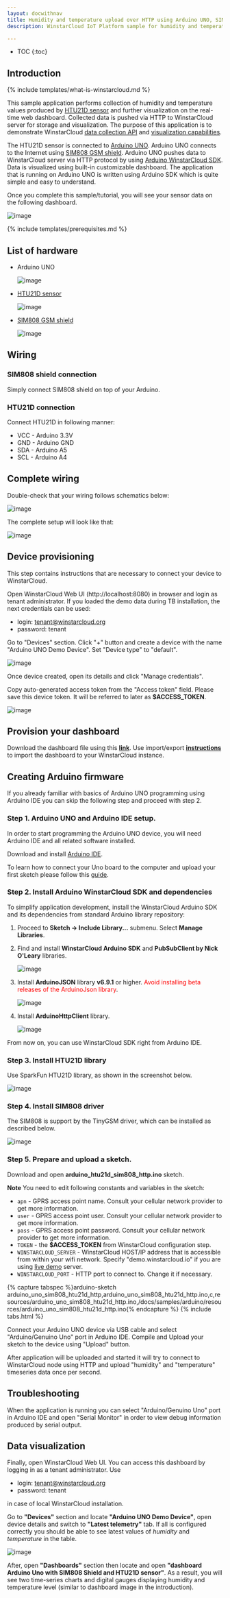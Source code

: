 ```yaml
---
layout: docwithnav
title: Humidity and temperature upload over HTTP using Arduino UNO, SIM808 Shield and HTU21D sensor
description: WinstarCloud IoT Platform sample for humidity and temperature data upload over HTTP using Arduino UNO, SIM808 GSM shield and HTU21D sensor.

---
```


* TOC
{:toc}

## Introduction

{% include templates/what-is-winstarcloud.md %}

This sample application performs collection of humidity and temperature values produced by [HTU21D sensor](https://www.sparkfun.com/products/13763) and further visualization on the real-time web dashboard.
Collected data is pushed via HTTP to WinstarCloud server for storage and visualization.
The purpose of this application is to demonstrate WinstarCloud [data collection API](/docs/user-guide/telemetry/) and [visualization capabilities](/docs/user-guide/visualization/).

The HTU21D sensor is connected to [Arduino UNO](https://en.wikipedia.org/wiki/Arduino).
Arduino UNO connects to the Internet using [SIM808 GSM shield](https://www.elecrow.com/wiki/index.php?title=SIM808_GPRS/GSM%2BGPS_Shield_v1.1).
Arduino UNO pushes data to WinstarCloud server via HTTP protocol by using [Arduino WinstarCloud SDK](https://github.com/winstarcloud/WinstarCloud-Arduino-MQTT-SDK).
Data is visualized using built-in customizable dashboard.
The application that is running on Arduino UNO is written using Arduino SDK which is quite simple and easy to understand.

Once you complete this sample/tutorial, you will see your sensor data on the following dashboard.

![image](/images/samples/arduino/sim808-htu21d/dashboard.png)

{% include templates/prerequisites.md %}

## List of hardware

 - Arduino UNO

   ![image](/images/samples/arduino/sim808-htu21d/arduino-uno-pinout.png)

 - [HTU21D sensor](https://www.sparkfun.com/products/13763)

   ![image](/images/samples/arduino/sim808-htu21d/htu21d.jpg)

 - [SIM808 GSM shield](https://www.elecrow.com/wiki/index.php?title=SIM808_GPRS/GSM%2BGPS_Shield_v1.1)

   ![image](/images/samples/arduino/sim808-htu21d/sim808_shield.jpg)

## Wiring

### SIM808 shield connection

Simply connect SIM808 shield on top of your Arduino.

### HTU21D connection

Connect HTU21D in following manner:

* VCC - Arduino 3.3V
* GND - Arduino GND
* SDA - Arduino A5
* SCL - Arduino A4

## Complete wiring

Double-check that your wiring follows schematics below:

   ![image](/images/samples/arduino/sim808-htu21d/arduino-uno-sim808-htu21d.png)

The complete setup will look like that:

   ![image](/images/samples/arduino/sim808-htu21d/arduino-uno-sim808-htu21d-photo.png)

## Device provisioning

This step contains instructions that are necessary to connect your device to WinstarCloud.

Open WinstarCloud Web UI (http://localhost:8080) in browser and login as tenant administrator.
If you loaded the demo data during TB installation, the next credentials can be used:

 - login: tenant@winstarcloud.org
 - password: tenant

Go to "Devices" section. Click "+" button and create a device with the name "Arduino UNO Demo Device". Set "Device type" to "default".

![image](/images/samples/arduino/sim808-htu21d/device.png)

Once device created, open its details and click "Manage credentials".

Copy auto-generated access token from the "Access token" field. Please save this device token. It will be referred to later as **$ACCESS_TOKEN**.

![image](/images/samples/arduino/sim808-htu21d/credentials.png)

## Provision your dashboard

Download the dashboard file using this [**link**](/docs/samples/arduino/resources/arduino_uno_with_sim808_shield_and_htu21d_sensor_dashboard.json).
Use import/export [**instructions**](/docs/user-guide/ui/dashboards/#dashboard-importexport) to import the dashboard to your WinstarCloud instance.

## Creating Arduino firmware

If you already familiar with basics of Arduino UNO programming using Arduino IDE you can skip the following step and proceed with step 2.

### Step 1. Arduino UNO and Arduino IDE setup.
In order to start programming the Arduino UNO device, you will need Arduino IDE and all related software installed.

Download and install [Arduino IDE](https://www.arduino.cc/en/Main/Software).

To learn how to connect your Uno board to the computer and upload your first sketch please follow this [guide](https://www.arduino.cc/en/Guide/ArduinoUno).

### Step 2. Install Arduino WinstarCloud SDK and dependencies

To simplify application development, install the WinstarCloud Arduino SDK and its dependencies from standard Arduino library repository:

1. Proceed to **Sketch -> Include Library...** submenu. Select **Manage Libraries**.

1. Find and install **WinstarCloud Arduino SDK** and **PubSubClient by Nick O'Leary** libraries.

   ![image](/images/samples/arduino/sim808-htu21d/install-tb-arduino.png)

1. Install **ArduinoJSON** library **v6.9.1** or higher. <span style="color:red">Avoid installing beta releases of the ArduinoJson library</span>.

   ![image](/images/samples/arduino/sim808-htu21d/do-not-use-beta-version-arduinojson.png)

1. Install **ArduinoHttpClient** library.

   ![image](/images/samples/arduino/sim808-htu21d/install-http-arduino.png)

From now on, you can use WinstarCloud SDK right from Arduino IDE.

### Step 3. Install HTU21D library

Use SparkFun HTU21D library, as shown in the screenshot below.

![image](/images/samples/arduino/sim808-htu21d/install-htu21d.png)

### Step 4. Install SIM808 driver

The SIM808 is support by the TinyGSM driver, which can be installed as described below.

![image](/images/samples/arduino/sim808-htu21d/install-tinygsm.png)

### Step 5. Prepare and upload a sketch.

Download and open **arduino_htu21d_sim808_http.ino** sketch.

**Note** You need to edit following constants and variables in the sketch:

- `apn` - GPRS access point name. Consult your cellular network provider to get more information.
- `user` - GPRS access point user. Consult your cellular network provider to get more information.
- `pass` - GPRS access point password. Consult your cellular network provider to get more information.
- `TOKEN` - the **$ACCESS_TOKEN** from WinstarCloud configuration step.
- `WINSTARCLOUD_SERVER` - WinstarCloud HOST/IP address that is accessible from within your wifi network. Specify "demo.winstarcloud.io" if you are using [live demo](https://demo.winstarcloud.io/) server.
- `WINSTARCLOUD_PORT` - HTTP port to connect to. Change it if necessary.

{% capture tabspec %}arduino-sketch
arduino_uno_sim808_htu21d_http,arduino_uno_sim808_htu21d_http.ino,c,resources/arduino_uno_sim808_htu21d_http.ino,/docs/samples/arduino/resources/arduino_uno_sim808_htu21d_http.ino{% endcapture %}
{% include tabs.html %}

Connect your Arduino UNO device via USB cable and select "Arduino/Genuino Uno" port in Arduino IDE. Compile and Upload your sketch to the device using "Upload" button.

After application will be uploaded and started it will try to connect to WinstarCloud node using HTTP and upload "humidity" and "temperature" timeseries data once per second.

## Troubleshooting

When the application is running you can select "Arduino/Genuino Uno" port in Arduino IDE and open "Serial Monitor" in order to view debug information produced by serial output.

## Data visualization

Finally, open WinstarCloud Web UI. You can access this dashboard by logging in as a tenant administrator. Use

 - login: tenant@winstarcloud.org
 - password: tenant

in case of local WinstarCloud installation.

Go to **"Devices"** section and locate **"Arduino UNO Demo Device"**, open device details and switch to **"Latest telemetry"** tab.
If all is configured correctly you should be able to see latest values of *humidity* and *temperature* in the table.

![image](/images/samples/arduino/sim808-htu21d/telemetry.png)

After, open **"Dashboards"** section then locate and open **"dashboard  Arduino Uno with SIM808 Shield and HTU21D sensor"**.
As a result, you will see two time-series charts and digital gauges displaying humidity and temperature level (similar to dashboard image in the introduction).
